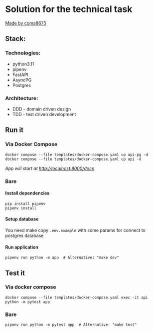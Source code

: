 # Solution for the technical task

[Made by coma8675](https://github.com/coma8765-dev)

## Stack:

### Technologies: 
* python3.11
* pipenv
* FastAPI
* AsyncPG
* Postgres

### Architecture: 
* DDD - domain driven design
* TDD - test driven development

## Run it

### Via Docker Compose
```shell
docker compose --file templates/docker-compose.yaml up api-pg -d
docker compose --file templates/docker-compose.yaml up api -d
```
_App will start at [http://localhost:8000/docs](http://localhost:8000/docs)_


### Bare

#### Install dependencies

```shell
pip install pipenv 
pipenv install
```

#### Setup database
You need make copy `.env.example` with some params for connect to postgres database

#### Run application

```shell
pipenv run python -m app  # Alternative: "make dev"
```

## Test it
### Via docker compose
```shell
docker compose --file templates/docker-compose.yaml exec -it api python -m pytest app
```

### Bare
```shell
pipenv run python -m pytest app  # Alternative: "make test"
```
